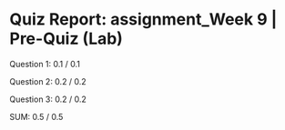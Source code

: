 # Quiz Report: assignment_Week 9 | Pre-Quiz (Lab)

Question 1: 0.1 / 0.1

Question 2: 0.2 / 0.2

Question 3: 0.2 / 0.2

SUM: 0.5 / 0.5
